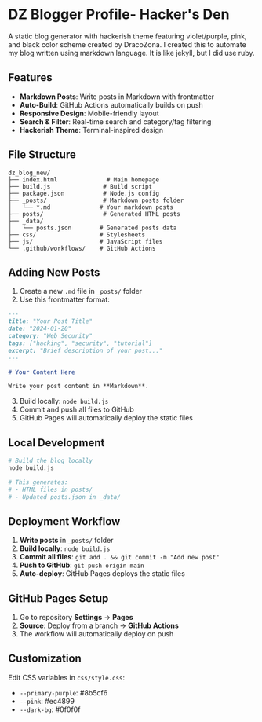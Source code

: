 # DZ Blogger Profile- Hacker's Den

A static blog generator with hackerish theme featuring violet/purple, pink, and black color scheme created by DracoZona. I created this to automate my blog written using markdown language. It is like jekyll, but I did use ruby.

## Features

- **Markdown Posts**: Write posts in Markdown with frontmatter
- **Auto-Build**: GitHub Actions automatically builds on push
- **Responsive Design**: Mobile-friendly layout
- **Search & Filter**: Real-time search and category/tag filtering
- **Hackerish Theme**: Terminal-inspired design

## File Structure

```
dz_blog_new/
├── index.html              # Main homepage
├── build.js               # Build script
├── package.json           # Node.js config
├── _posts/                # Markdown posts folder
│   └── *.md              # Your markdown posts
├── posts/                 # Generated HTML posts
├── _data/
│   └── posts.json        # Generated posts data
├── css/                  # Stylesheets
├── js/                   # JavaScript files
└── .github/workflows/    # GitHub Actions
```

## Adding New Posts

1. Create a new `.md` file in `_posts/` folder
2. Use this frontmatter format:

```markdown
---
title: "Your Post Title"
date: "2024-01-20"
category: "Web Security"
tags: ["hacking", "security", "tutorial"]
excerpt: "Brief description of your post..."
---

# Your Content Here

Write your post content in **Markdown**.
```

3. Build locally: `node build.js`
4. Commit and push all files to GitHub
5. GitHub Pages will automatically deploy the static files

## Local Development

```bash
# Build the blog locally
node build.js

# This generates:
# - HTML files in posts/
# - Updated posts.json in _data/
```

## Deployment Workflow

1. **Write posts** in `_posts/` folder
2. **Build locally**: `node build.js`
3. **Commit all files**: `git add . && git commit -m "Add new post"`
4. **Push to GitHub**: `git push origin main`
5. **Auto-deploy**: GitHub Pages deploys the static files

## GitHub Pages Setup

1. Go to repository **Settings** → **Pages**
2. **Source**: Deploy from a branch → **GitHub Actions**
3. The workflow will automatically deploy on push

## Customization

Edit CSS variables in `css/style.css`:
- `--primary-purple`: #8b5cf6
- `--pink`: #ec4899
- `--dark-bg`: #0f0f0f